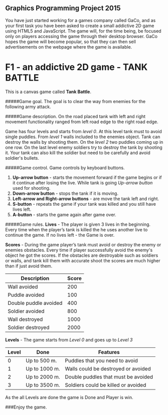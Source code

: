## Graphics Programming Project 2015
You have just started working for a games company called GaCo, and as your first task you have been asked to create a small addictive 2D game using HTML5 and JavaScript. The game will, for the time being, be focused only on players accessing the game through their desktop browser. GaCo hopes the game will become popular, so that they can then sell advertisements on the webpage where the game is available.

# F1 - an addictive 2D game - TANK BATTLE

This is a canvas game called **Tank Battle**.


#####Game goal.
The goal is to clear the way from enemies for the following army attack.


#####Game description.
On the road placed tank with left and right movement functionality ranged from left road edge to the right road edge.

Game has four levels and starts from *level 0*. At this level tank must to avoid single puddles.
From *level 1* walls included to the enemies object. Tank can destroy the walls by shooting them.
On the *level 2* two puddles coming up in one row.
On the last level enemy soldiers try to destroy the tank by shooting it. Your tank can also kill the soldier but need to be carefully and avoid soldier's bullets.


#####Game control.
Game controls by keyboard buttons.

1. **Up-arrow button** - starts the movement forward if the game begins or if it continue after losing the live. While tank is going *Up-arrow button* used for shooting.
2. **Down-arrow button** - stops the tank if it is moving.
3. **Left-arrow and Right-arrow buttons** - are move the tank left and right.
4. **S-button** - repeats the game if your tank was killed and you still have lives left.
5. **A-button** - starts the game again after game over.


#####Game rules.
**Lives** - The player is given 3 lives in the beginning. Every time when the player’s tank is killed the he uses another live to continue the game. If no lives left - the Game is over.

**Scores** - During the game player’s tank must avoid or destroy the enemy or enemies obstacles. Every time if player successfully avoid the enemy's object he got the scores. If the obstacles are destroyable such as soldiers or walls, and tank kill them with accurate shoot the scores are much higher than if just avoid them.

| Description | Score |
|------------------|-----------|
| Wall avoided| 200 |
| Puddle avoided | 100 |
| Double puddle avoided | 400 |
| Soldier avoided | 800 |
| Wall destroyed | 1000 |
| Soldier destroyed | 2000 |

**Levels** - The game starts from *Level 0* and goes up to *Level 3*

| Level | Done | Features |
|----------|----------|--------------|
| 0 | Up to 500 m. | Puddles that you need to avoid |
| 1 | Up to 1000 m. | Walls could be destroyed or avoided |
| 2 | Up to 2000 m. | Double puddles that must be avoided |
| 3 |  Up to 3500 m. | Soldiers could be killed or avoided |

As the all Levels are done the game is Done and Player is win.


###Enjoy the game.

